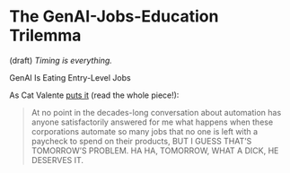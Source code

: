 # The GenAI-Jobs-Education Trilemma
(draft) 
*Timing is everything.* 

GenAI Is Eating Entry-Level Jobs



As Cat Valente [puts it](https://catvalente.substack.com/p/the-great-replacement-not-that-one) (read the whole piece!): 

> At no point in the decades-long conversation about automation has anyone satisfactorily answered for me what happens when these corporations automate so many jobs that no one is left with a paycheck to spend on their products, BUT I GUESS THAT’S TOMORROW’S PROBLEM. HA HA, TOMORROW, WHAT A DICK, HE DESERVES IT.

